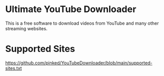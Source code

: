 # Ultimate YouTube Downloader
This is a free software to download videos from YouTube and many other streaming websites.

# Supported Sites
https://github.com/pinked/YouTubeDownloader/blob/main/supported-sites.txt
